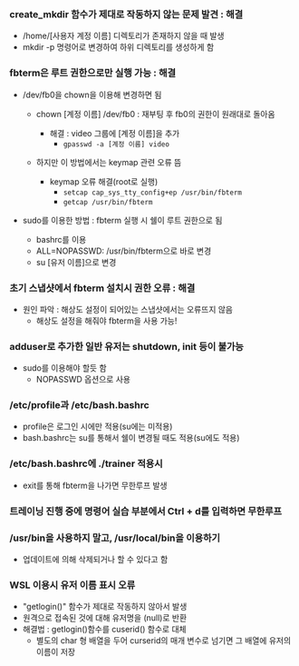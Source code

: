 ### create_mkdir 함수가 제대로 작동하지 않는 문제 발견 : 해결
- /home/[사용자 계정 이름] 디렉토리가 존재하지 않을 때 발생
- mkdir -p 명령어로 변경하여 하위 디렉토리를 생성하게 함

### fbterm은 루트 권한으로만 실행 가능 : 해결
- /dev/fb0을 chown을 이용해 변경하면 됨
  - chown [계정 이름] /dev/fb0 : 재부팅 후 fb0의 권한이 원래대로 돌아옴
    - 해결 : video 그룹에 [계정 이름]을 추가
      - ```gpasswd -a [계정 이름] video```
      
  - 하지만 이 방법에서는 keymap 관련 오류 뜸
    - keymap 오류 해결(root로 실행)
      - ```setcap cap_sys_tty_config+ep /usr/bin/fbterm```
      - ```getcap /usr/bin/fbterm```

- sudo를 이용한 방법 : fbterm 실행 시 쉘이 루트 권한으로 됨
  - bashrc를 이용
  - ALL=NOPASSWD: /usr/bin/fbterm으로 바로 변경
  - su [유저 이름]으로 변경
  
### 초기 스냅샷에서 fbterm 설치시 권한 오류 : 해결
- 원인 파악 : 해상도 설정이 되어있는 스냅샷에서는 오류뜨지 않음
  - 해상도 설정을 해줘야 fbterm을 사용 가능!

### adduser로 추가한 일반 유저는 shutdown, init 등이 불가능
- sudo를 이용해야 할듯 함
  - NOPASSWD 옵션으로 사용

### /etc/profile과 /etc/bash.bashrc
- profile은 로그인 시에만 적용(su에는 미적용)
- bash.bashrc는 su를 통해서 쉘이 변경될 때도 적용(su에도 적용)

### /etc/bash.bashrc에 ./trainer 적용시 
- exit를 통해 fbterm을 나가면 무한루프 발생

### 트레이닝 진행 중에 명령어 실습 부분에서 Ctrl + d를 입력하면 무한루프

### /usr/bin을 사용하지 말고, /usr/local/bin을 이용하기
- 업데이트에 의해 삭제되거나 할 수 있다고 함

### WSL 이용시 유저 이름 표시 오류
- "getlogin()" 함수가 제대로 작동하지 않아서 발생
- 원격으로 접속된 것에 대해 유저명을 (null)로 반환
- 해결법 : getlogin()함수를 cuserid() 함수로 대체
  - 별도의 char 형 배열을 두어 curserid의 매개 변수로 넘기면 그 배열에 유저의 이름이 저장
  
